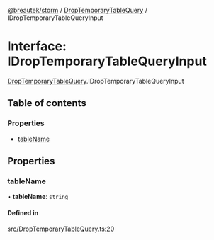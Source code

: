 [@breautek/storm](../README.md) / [DropTemporaryTableQuery](../modules/DropTemporaryTableQuery.md) / IDropTemporaryTableQueryInput

# Interface: IDropTemporaryTableQueryInput

[DropTemporaryTableQuery](../modules/DropTemporaryTableQuery.md).IDropTemporaryTableQueryInput

## Table of contents

### Properties

- [tableName](DropTemporaryTableQuery.IDropTemporaryTableQueryInput.md#tablename)

## Properties

### tableName

• **tableName**: `string`

#### Defined in

[src/DropTemporaryTableQuery.ts:20](https://github.com/breautek/storm/blob/57f151c/src/DropTemporaryTableQuery.ts#L20)
